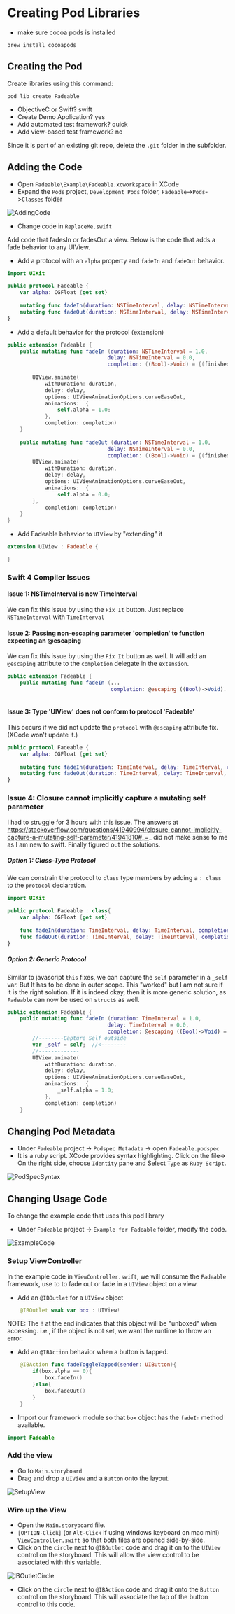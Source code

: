 # Creating Pod Libraries

- make sure cocoa pods is installed
```
brew install cocoapods
```

## Creating the Pod
Create libraries using this command:
```
pod lib create Fadeable
```
- ObjectiveC or Swift? swift
- Create Demo Application? yes
- Add automated test framework? quick
- Add view-based test framework? no

Since it is part of an existing git repo, delete the `.git` folder in the subfolder.  

## Adding the Code

- Open `Fadeable\Example\Fadeable.xcworkspace` in XCode
- Expand the `Pods` project, `Development Pods` folder, `Fadeable`->`Pods`->`Classes` folder

![AddingCode]

- Change code in `ReplaceMe.swift`

[AddingCode]:images/AddingCode.png

Add code that fadesIn or fadesOut a view. 
Below is the code that adds a fade behavior to any UIView.


- Add a protocol with an `alpha` property and `fadeIn` and `fadeOut` behavior.
```swift
import UIKit

public protocol Fadeable {
	var alpha: CGFloat {get set}
	
	mutating func fadeIn(duration: NSTimeInterval, delay: NSTimeInterval, completion: (Bool) -> Void)
	mutating func fadeOut(duration: NSTimeInterval, delay: NSTimeInterval, completion: (Bool) -> Void)
}

```
- Add a default behavior for the protocol (extension)

```swift
public extension Fadeable {
	public mutating func fadeIn (duration: NSTimeInterval = 1.0,
								delay: NSTimeInterval = 0.0,
								completion: ((Bool)->Void) = {(finished: Bool)->Void in}){
		
		UIView.animate(
			withDuration: duration,
			delay: delay,
			options: UIViewAnimationOptions.curveEaseOut,
			animations:  {
				self.alpha = 1.0;
			},
			completion: completion)
	}
	
	public mutating func fadeOut (duration: NSTimeInterval = 1.0,
								delay: NSTimeInterval = 0.0,
								completion: ((Bool)->Void) = {(finished: Bool)->Void in}){
		UIView.animate(
			withDuration: duration,
			delay: delay,
			options: UIViewAnimationOptions.curveEaseOut,
			animations:  {
				self.alpha = 0.0;
		},
			completion: completion)
	}
}
```

- Add Fadeable behavior to `UIView` by "extending" it
```swift
extension UIView : Fadeable {

}
```

### Swift 4 Compiler Issues

#### Issue 1: NSTimeInterval is now TimeInterval
We can fix this issue by using the `Fix It` button. 
Just replace `NSTimeInterval` with `TimeInterval`

#### Issue 2: Passing non-escaping parameter 'completion' to function expecting an @escaping 
We can fix this issue by using the `Fix It` button as well. It will add an `@escaping` attribute to the `completion` delegate in the `extension`.

```swift
public extension Fadeable {
    public mutating func fadeIn (...
                                 completion: @escaping ((Bool)->Void)...
        
```
#### Issue 3: Type 'UIView' does not conform to protocol 'Fadeable'
This occurs if we did not update the `protocol` with `@escaping` attribute fix. (XCode won't update it.)

```swift
public protocol Fadeable {
    var alpha: CGFloat {get set}
    
    mutating func fadeIn(duration: TimeInterval, delay: TimeInterval, completion: @escaping (Bool) -> Void)
    mutating func fadeOut(duration: TimeInterval, delay: TimeInterval, completion: @escaping (Bool) -> Void)
}


```
 
### Issue 4: Closure cannot implicitly capture a mutating self parameter

I had to struggle for 3 hours with this issue. The answers at https://stackoverflow.com/questions/41940994/closure-cannot-implicitly-capture-a-mutating-self-parameter/41941810#_=_ did not make sense to me as I am new to swift. Finally figured out the solutions.

##### Option 1: Class-Type Protocol
We can constrain the protocol to `class` type members by adding a `: class` to the `protocol` declaration.

```swift
import UIKit

public protocol Fadeable : class{
    var alpha: CGFloat {get set}
    
    func fadeIn(duration: TimeInterval, delay: TimeInterval, completion: @escaping (Bool) -> Void)
    func fadeOut(duration: TimeInterval, delay: TimeInterval, completion: @escaping (Bool) -> Void)
}

```


##### Option 2: Generic Protocol

Similar to javascript `this` fixes, we can capture the `self` parameter in a `_self` var. But It has to be done in outer scope. This "worked" but I am not sure if it is the right solution. If it is indeed okay, then it is more generic solution, as `Fadeable` can now be used on `struct`s as well.

```swift
public extension Fadeable {
	public mutating func fadeIn (duration: TimeInterval = 1.0,
								delay: TimeInterval = 0.0,
								completion: @escaping ((Bool)->Void) = {(finished: Bool)->Void in}){
		//--------Capture Self outside
		var _self = self;  //<--------
		//-------------
		UIView.animate(
			withDuration: duration,
			delay: delay,
			options: UIViewAnimationOptions.curveEaseOut,
			animations:  {
				_self.alpha = 1.0;
			},
			completion: completion)
	}

```

## Changing Pod Metadata

- Under `Fadeable` project -> `Podspec Metadata` -> open `Fadeable.podspec`
- It is a ruby script. XCode provides syntax highlighting. Click on the file-> On the right side, choose `Identity` pane and Select `Type` as `Ruby Script`.

![PodSpecSyntax]

[PodSpecSyntax]:images/PodSpecSyntax.png


## Changing Usage Code

To change the example code that uses this pod library
- Under `Fadeable` project -> `Example for Fadeable` folder, modify the code.

![ExampleCode]

[ExampleCode]:images/ExampleCode.png

### Setup ViewController

In the example code in `ViewController.swift`, we will consume the `Fadeable` framework, use to to fade out or fade in a `UIView` object on a view.

- Add an `@IBOutlet` for a `UIView` object

```swift
	@IBOutlet weak var box : UIView!
```
NOTE: The `!` at the end indicates that this object will be "unboxed" when accessing. i.e., if the object is not set, we want the runtime to throw an error.

- Add an `@IBAction` behavior when a button is tapped.

```swift
    @IBAction func fadeToggleTapped(sender: UIButton){
        if(box.alpha == 0){
            box.fadeIn()
        }else{
            box.fadeOut()
        }
    }
```
- Import our framework module so that `box` object has the `fadeIn` method available.

```swift
import Fadeable
``` 
### Add the view

- Go to `Main.storyboard` 
- Drag and drop a `UIView` and a `Button` onto the layout.

![SetupView]

[SetupView]:images/SetupView.png


### Wire up the View

- Open the `Main.storyboard` file.
- `[OPTION-Click]` (or `Alt-Click` if using windows keyboard on mac mini)  `ViewController.swift` so that both files are opened side-by-side.
- Click on the `circle` next to `@IBOutlet` code and drag it on to the `UIView` control on the storyboard. This will allow the view control to be associated with this variable.

![IBOutletCircle]

[IBOutletCircle]:images/IBOutletCircle.png
- Click on the `circle` next to `@IBAction` code and drag it onto the `Button` control on the storyboard. This will associate the tap of the button control to this code.

